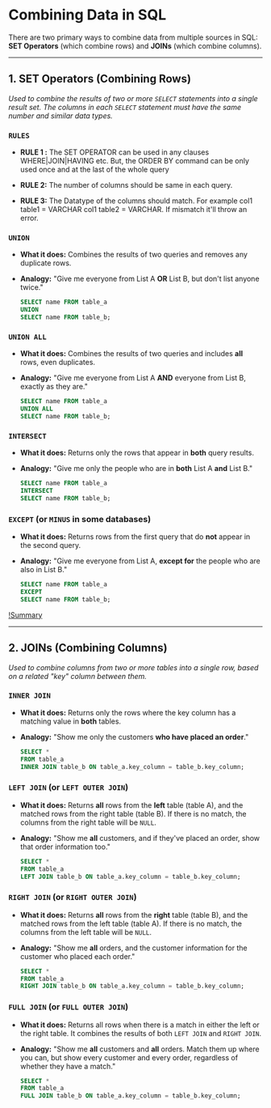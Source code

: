# Combining Data in SQL

[](Diagrams/SETvsJOIN(Combine).png)
There are two primary ways to combine data from multiple sources in SQL: **SET Operators** (which combine rows) and **JOINs** (which combine columns).

---

## 1. SET Operators (Combining Rows)

*Used to combine the results of two or more `SELECT` statements into a single result set. The columns in each `SELECT` statement must have the same number and similar data types.*

### `RULES`

* **RULE 1 :** The SET OPERATOR can be used in any clauses WHERE|JOIN|HAVING etc.
            But, the ORDER BY command can be only used once and at the last of the
            whole query
            [](Diagrams/Rule_1SET_Operators.png)
            [](Diagrams/Rule_1SET_OperatorsExample.png)

* **RULE 2:**  The number of columns should be same in each query.

* **RULE 3:** The Datatype of the columns should match. For example col1 table1 = VARCHAR
            col1 table2 = VARCHAR. If mismatch it'll throw an error.

### `UNION`

* **What it does:** Combines the results of two queries and removes any duplicate rows.
* **Analogy:** "Give me everyone from List A **OR** List B, but don't list anyone twice."

    ```sql
    SELECT name FROM table_a
    UNION
    SELECT name FROM table_b;
    ```

### `UNION ALL`

* **What it does:** Combines the results of two queries and includes **all** rows, even duplicates.
* **Analogy:** "Give me everyone from List A **AND** everyone from List B, exactly as they are."

    ```sql
    SELECT name FROM table_a
    UNION ALL
    SELECT name FROM table_b;
    ```

### `INTERSECT`

* **What it does:** Returns only the rows that appear in **both** query results.
* **Analogy:** "Give me only the people who are in **both** List A **and** List B."

    ```sql
    SELECT name FROM table_a
    INTERSECT
    SELECT name FROM table_b;
    ```

### `EXCEPT` (or `MINUS` in some databases)

* **What it does:** Returns rows from the first query that do **not** appear in the second query.
* **Analogy:** "Give me everyone from List A, **except for** the people who are also in List B."

    ```sql
    SELECT name FROM table_a
    EXCEPT
    SELECT name FROM table_b;
    ```

[](Diagrams/Use_case%20_SET.png)

[](Diagrams/Use_caseSET.png)
[!Summary](Diagrams/SET_SUMMARY.png)

---

## 2. JOINs (Combining Columns)

*Used to combine columns from two or more tables into a single row, based on a related "key" column between them.*
[](Diagrams/Types_of_joins.png)
[](Diagrams/Use_of_joins.png)

### `INNER JOIN`

* **What it does:** Returns only the rows where the key column has a matching value in **both** tables.
* **Analogy:** "Show me only the customers **who have placed an order**."

    ```sql
    SELECT *
    FROM table_a
    INNER JOIN table_b ON table_a.key_column = table_b.key_column;
    ```

### `LEFT JOIN` (or `LEFT OUTER JOIN`)

* **What it does:** Returns **all** rows from the **left** table (table A), and the matched rows from the right table (table B). If there is no match, the columns from the right table will be `NULL`.
* **Analogy:** "Show me **all** customers, and if they've placed an order, show that order information too."

    ```sql
    SELECT *
    FROM table_a
    LEFT JOIN table_b ON table_a.key_column = table_b.key_column;
    ```

### `RIGHT JOIN` (or `RIGHT OUTER JOIN`)

* **What it does:** Returns **all** rows from the **right** table (table B), and the matched rows from the left table (table A). If there is no match, the columns from the left table will be `NULL`.
* **Analogy:** "Show me **all** orders, and the customer information for the customer who placed each order."

    ```sql
    SELECT *
    FROM table_a
    RIGHT JOIN table_b ON table_a.key_column = table_b.key_column;
    ```

### `FULL JOIN` (or `FULL OUTER JOIN`)

* **What it does:** Returns all rows when there is a match in either the left or the right table. It combines the results of both `LEFT JOIN` and `RIGHT JOIN`.
* **Analogy:** "Show me **all** customers and **all** orders. Match them up where you can, but show every customer and every order, regardless of whether they have a match."

    ```sql
    SELECT *
    FROM table_a
    FULL JOIN table_b ON table_a.key_column = table_b.key_column;
    ```
